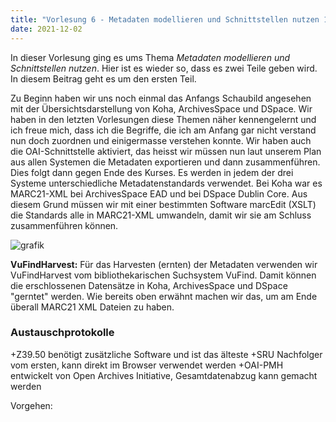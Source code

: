 ```yaml
---
title: "Vorlesung 6 - Metadaten modellieren und Schnittstellen nutzen 1/2"
date: 2021-12-02
---
```


In dieser Vorlesung ging es ums Thema *Metadaten modellieren und Schnittstellen nutzen*. Hier ist es wieder so, dass es zwei Teile geben wird. In diesem Beitrag geht es um den ersten Teil.

Zu Beginn haben wir uns noch einmal das Anfangs Schaubild angesehen mit der Übersichtsdarstellung von Koha, ArchivesSpace und DSpace. Wir haben in den letzten Vorlesungen diese Themen näher kennengelernt und ich freue mich, dass ich die Begriffe, die ich am Anfang gar nicht verstand nun doch zuordnen und einigermasse verstehen konnte. Wir haben auch die OAI-Schnittstelle aktiviert, das heisst wir müssen nun laut unserem Plan aus allen Systemen die Metadaten exportieren und dann zusammenführen. Dies folgt dann gegen Ende des Kurses. Es werden in jedem der drei Systeme unterschiedliche Metadatenstandards verwendet. Bei Koha war es MARC21-XML bei ArchivesSpace EAD und bei DSpace Dublin Core. Aus diesem Grund müssen wir mit einer bestimmten Software marcEdit (XSLT) die Standards alle in MARC21-XML umwandeln, damit wir sie am Schluss zusammenführen können.

![grafik](https://user-images.githubusercontent.com/90787818/151679420-a2ffd9d0-284c-408e-a420-2525dd84d610.png)

**VuFindHarvest:** Für das Harvesten (ernten) der Metadaten verwenden wir VuFindHarvest vom bibliothekarischen Suchsystem VuFind. Damit können die erschlossenen Datensätze in Koha, ArchivesSpace und DSpace "gerntet" werden. Wie bereits oben erwähnt machen wir das, um am Ende überall MARC21 XML Dateien zu haben.

### Austauschprotokolle

+Z39.50 benötigt zusätzliche Software und ist das älteste
+SRU Nachfolger vom ersten, kann direkt im Browser verwendet werden
+OAI-PMH entwickelt von Open Archives Initiative, Gesamtdatenabzug kann gemacht werden

Vorgehen:

